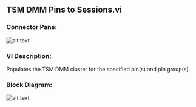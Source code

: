 ## **TSM DMM Pins to Sessions.vi**
### Connector Pane:
![alt text](/Instrument%20Control/DMM/Pin%20Map/TSM%20DMM%20Pins%20to%20Sessions.vic.png "TSM DMM Pins to Sessions.vi connector pane")

### VI Description:
Populates the TSM DMM cluster for the specified pin(s) and pin group(s).

### Block Diagram:
![alt text](/Instrument%20Control/DMM/Pin%20Map/TSM%20DMM%20Pins%20to%20Sessions.vid.png "TSM DMM Pins to Sessions.vi block diagram")
